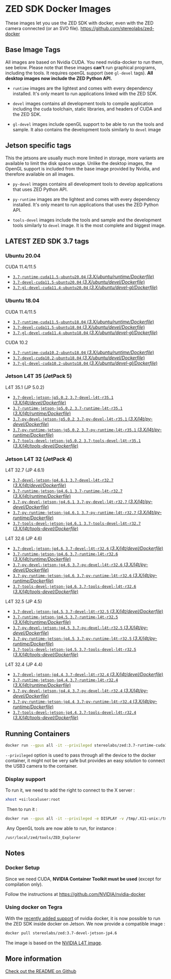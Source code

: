 # ZED SDK Docker Images

These images let you use the ZED SDK with docker, even with the ZED camera connected (or an SVO file).
https://github.com/stereolabs/zed-docker

## Base Image Tags

All images are based on Nvidia CUDA. You need nvidia-docker to run them, see below.
Please note that these images **can't** run graphical programs, including the tools. It requires openGL support (see `gl-devel` tags). **All desktop images now include the ZED Python API.**

- `runtime` images are the lightest and comes with every dependency installed. It's only meant to run applications linked with the ZED SDK.

- `devel` images contains all development tools to compile application including the cuda toolchain, static libraries, and headers of CUDA and the ZED SDK.

- `gl-devel` images include openGL support to be able to run the tools and sample. It also contains the development tools similarly to `devel` image

## Jetson specific tags

This the jetsons are usually much more limited in storage, more variants are available to limit the disk space usage. Unlike the desktop images, the OpenGL support is included from the base image provided by Nvidia, and therefore available on all images.

- `py-devel` images contains all development tools to develop applications that uses ZED Python API.

- `py-runtime` images are the lightest and comes with every dependency installed. It's only meant to run applications that uses the ZED Python API.

- `tools-devel` images include the tools and sample and the development tools similarly to `devel` image. It is the most complete and biggest image.
  
## LATEST ZED SDK 3.7 tags

### Ubuntu 20.04

CUDA 11.4/11.5

- [`3.7-runtime-cuda11.5-ubuntu20.04` (*3.X/ubuntu/runtime/Dockerfile*)](https://github.com/stereolabs/zed-docker/blob/master/3.X/ubuntu/runtime/Dockerfile)
- [`3.7-devel-cuda11.5-ubuntu20.04` (*3.X/ubuntu/devel/Dockerfile*)](https://github.com/stereolabs/zed-docker/blob/master/3.X/ubuntu/devel/Dockerfile)
- [`3.7-gl-devel-cuda11.4-ubuntu20.04` (*3.X/ubuntu/devel-gl/Dockerfile*)](https://github.com/stereolabs/zed-docker/blob/master/3.X/ubuntu/devel-gl/Dockerfile)

### Ubuntu 18.04

CUDA 11.4/11.5

- [`3.7-runtime-cuda11.5-ubuntu18.04` (*3.X/ubuntu/runtime/Dockerfile*)](https://github.com/stereolabs/zed-docker/blob/master/3.X/ubuntu/runtime/Dockerfile)
- [`3.7-devel-cuda11.5-ubuntu18.04` (*3.X/ubuntu/devel/Dockerfile*)](https://github.com/stereolabs/zed-docker/blob/master/3.X/ubuntu/devel/Dockerfile)
- [`3.7-gl-devel-cuda11.4-ubuntu18.04` (*3.X/ubuntu/devel-gl/Dockerfile*)](https://github.com/stereolabs/zed-docker/blob/master/3.X/ubuntu/devel-gl/Dockerfile)

CUDA 10.2

- [`3.7-runtime-cuda10.2-ubuntu18.04` (*3.X/ubuntu/runtime/Dockerfile*)](https://github.com/stereolabs/zed-docker/blob/master/3.X/ubuntu/runtime/Dockerfile)
- [`3.7-devel-cuda10.2-ubuntu18.04` (*3.X/ubuntu/devel/Dockerfile*)](https://github.com/stereolabs/zed-docker/blob/master/3.X/ubuntu/devel/Dockerfile)
- [`3.7-gl-devel-cuda10.2-ubuntu18.04` (*3.X/ubuntu/devel-gl/Dockerfile*)](https://github.com/stereolabs/zed-docker/blob/master/3.X/ubuntu/devel-gl/Dockerfile)

### Jetson L4T 35 (JetPack 5)

L4T 35.1 (JP 5.0.2)

- [`3.7-devel-jetson-jp5.0.2`, `3.7-devel-l4t-r35.1` (*3.X/l4t/devel/Dockerfile*)](https://github.com/stereolabs/zed-docker/blob/master/3.X/l4t/devel/Dockerfile)
- [`3.7-runtime-jetson-jp5.0.2`, `3.7-runtime-l4t-r35.1` (*3.X/l4t/runtime/Dockerfile*)](https://github.com/stereolabs/zed-docker/blob/master/3.X/l4t/runtime/Dockerfile)
- [`3.7-py-devel-jetson-jp5.0.2`, `3.7-py-devel-l4t-r35.1` (*3.X/l4t/py-devel/Dockerfile*)](https://github.com/stereolabs/zed-docker/blob/master/3.X/l4t/py-devel/Dockerfile)
- [`3.7-py-runtime-jetson-jp5.0.2`, `3.7-py-runtime-l4t-r35.1` (*3.X/l4t/py-runtime/Dockerfile*)](https://github.com/stereolabs/zed-docker/blob/master/3.X/l4t/py-runtime/Dockerfile)
- [`3.7-tools-devel-jetson-jp5.0.2`, `3.7-tools-devel-l4t-r35.1` (*3.X/l4t/tools-devel/Dockerfile*)](https://github.com/stereolabs/zed-docker/blob/master/3.X/l4t/tools-devel/Dockerfile)

### Jetson L4T 32 (JetPack 4)

L4T 32.7 (JP 4.6.1)

- [`3.7-devel-jetson-jp4.6.1`, `3.7-devel-l4t-r32.7` (*3.X/l4t/devel/Dockerfile*)](https://github.com/stereolabs/zed-docker/blob/master/3.X/l4t/devel/Dockerfile)
- [`3.7-runtime-jetson-jp4.6.1`, `3.7-runtime-l4t-r32.7` (*3.X/l4t/runtime/Dockerfile*)](https://github.com/stereolabs/zed-docker/blob/master/3.X/l4t/runtime/Dockerfile)
- [`3.7-py-devel-jetson-jp4.6.1`, `3.7-py-devel-l4t-r32.7` (*3.X/l4t/py-devel/Dockerfile*)](https://github.com/stereolabs/zed-docker/blob/master/3.X/l4t/py-devel/Dockerfile)
- [`3.7-py-runtime-jetson-jp4.6.1`, `3.7-py-runtime-l4t-r32.7` (*3.X/l4t/py-runtime/Dockerfile*)](https://github.com/stereolabs/zed-docker/blob/master/3.X/l4t/py-runtime/Dockerfile)
- [`3.7-tools-devel-jetson-jp4.6.1`, `3.7-tools-devel-l4t-r32.7` (*3.X/l4t/tools-devel/Dockerfile*)](https://github.com/stereolabs/zed-docker/blob/master/3.X/l4t/tools-devel/Dockerfile)

L4T 32.6 (JP 4.6)

- [`3.7-devel-jetson-jp4.6`, `3.7-devel-l4t-r32.6` (*3.X/l4t/devel/Dockerfile*)](https://github.com/stereolabs/zed-docker/blob/master/3.X/l4t/devel/Dockerfile)
- [`3.7-runtime-jetson-jp4.6`, `3.7-runtime-l4t-r32.6` (*3.X/l4t/runtime/Dockerfile*)](https://github.com/stereolabs/zed-docker/blob/master/3.X/l4t/runtime/Dockerfile)
- [`3.7-py-devel-jetson-jp4.6`, `3.7-py-devel-l4t-r32.6` (*3.X/l4t/py-devel/Dockerfile*)](https://github.com/stereolabs/zed-docker/blob/master/3.X/l4t/py-devel/Dockerfile)
- [`3.7-py-runtime-jetson-jp4.6`, `3.7-py-runtime-l4t-r32.6` (*3.X/l4t/py-runtime/Dockerfile*)](https://github.com/stereolabs/zed-docker/blob/master/3.X/l4t/py-runtime/Dockerfile)
- [`3.7-tools-devel-jetson-jp4.6`, `3.7-tools-devel-l4t-r32.6` (*3.X/l4t/tools-devel/Dockerfile*)](https://github.com/stereolabs/zed-docker/blob/master/3.X/l4t/tools-devel/Dockerfile)


L4T 32.5 (JP 4.5)

- [`3.7-devel-jetson-jp4.5`, `3.7-devel-l4t-r32.5` (*3.X/l4t/devel/Dockerfile*)](https://github.com/stereolabs/zed-docker/blob/master/3.X/l4t/devel/Dockerfile)
- [`3.7-runtime-jetson-jp4.5`, `3.7-runtime-l4t-r32.5` (*3.X/l4t/runtime/Dockerfile*)](https://github.com/stereolabs/zed-docker/blob/master/3.X/l4t/runtime/Dockerfile)
- [`3.7-py-devel-jetson-jp4.5`, `3.7-py-devel-l4t-r32.5` (*3.X/l4t/py-devel/Dockerfile*)](https://github.com/stereolabs/zed-docker/blob/master/3.X/l4t/py-devel/Dockerfile)
- [`3.7-py-runtime-jetson-jp4.5`, `3.7-py-runtime-l4t-r32.5` (*3.X/l4t/py-runtime/Dockerfile*)](https://github.com/stereolabs/zed-docker/blob/master/3.X/l4t/py-runtime/Dockerfile)
- [`3.7-tools-devel-jetson-jp4.5`, `3.7-tools-devel-l4t-r32.5` (*3.X/l4t/tools-devel/Dockerfile*)](https://github.com/stereolabs/zed-docker/blob/master/3.X/l4t/tools-devel/Dockerfile)


L4T 32.4 (JP 4.4)

- [`3.7-devel-jetson-jp4.4`, `3.7-devel-l4t-r32.4` (*3.X/l4t/devel/Dockerfile*)](https://github.com/stereolabs/zed-docker/blob/master/3.X/l4t/devel/Dockerfile)
- [`3.7-runtime-jetson-jp4.4`, `3.7-runtime-l4t-r32.4` (*3.X/l4t/runtime/Dockerfile*)](https://github.com/stereolabs/zed-docker/blob/master/3.X/l4t/runtime/Dockerfile)
- [`3.7-py-devel-jetson-jp4.4`, `3.7-py-devel-l4t-r32.4` (*3.X/l4t/py-devel/Dockerfile*)](https://github.com/stereolabs/zed-docker/blob/master/3.X/l4t/py-devel/Dockerfile)
- [`3.7-py-runtime-jetson-jp4.4`, `3.7-py-runtime-l4t-r32.4` (*3.X/l4t/py-runtime/Dockerfile*)](https://github.com/stereolabs/zed-docker/blob/master/3.X/l4t/py-runtime/Dockerfile)
- [`3.7-tools-devel-jetson-jp4.4`, `3.7-tools-devel-l4t-r32.4` (*3.X/l4t/tools-devel/Dockerfile*)](https://github.com/stereolabs/zed-docker/blob/master/3.X/l4t/tools-devel/Dockerfile)

## Running Containers

```bash
docker run --gpus all -it --privileged stereolabs/zed:3.7-runtime-cuda11.4-ubuntu18.04
```

`--privileged` option is used to pass through all the device to the docker container, it might not be very safe but provides an easy solution to connect the USB3 camera to the container.

### Display support

To run it, we need to add the right to connect to the X server :
​
```bash
xhost +si:localuser:root
```
​
Then to run it :
​
```bash
docker run --gpus all -it --privileged -e DISPLAY -v /tmp/.X11-unix:/tmp/.X11-unix stereolabs/zed:3.7-gl-devel-cuda11.4-ubuntu18.04
```
​
Any OpenGL tools are now able to run, for instance :
```
/usr/local/zed/tools/ZED_Explorer
```

## Notes

### Docker Setup

Since we need CUDA, **NVIDIA Container Toolkit must be used** (except for compilation only).

Follow the instructions at https://github.com/NVIDIA/nvidia-docker

### Using docker on Tegra

With the [recently added support](https://github.com/NVIDIA/nvidia-docker/wiki/NVIDIA-Container-Runtime-on-Jetson) of nvidia docker, it is now possible to run the ZED SDK inside docker on Jetson. We now provide a compatible image :

```bash
docker pull stereolabs/zed:3.7-devel-jetson-jp4.6
```

The image is based on the [NVIDIA L4T image](https://ngc.nvidia.com/catalog/containers/nvidia:l4t-base).

## More information

[Check out the README on Github](https://github.com/stereolabs/zed-docker)